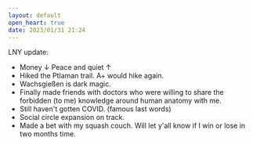 ```yaml
---
layout: default
open_heart: true
date: 2023/01/31 21:24
---
```


LNY update:

- Money ↓ Peace and quiet ↑
- Hiked the Ptlaman trail. A+ would hike again.
- Wachsgießen is dark magic.
- Finally made friends with doctors who were willing to share the forbidden (to me) knowledge around human anatomy with me.
- Still haven't gotten COVID. (famous last words)
- Social circle expansion on track.
- Made a bet with my squash couch. Will let y'all know if I win or lose in two months time.
